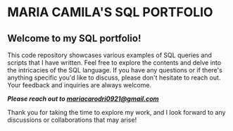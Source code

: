 # MARIA CAMILA'S SQL PORTFOLIO

## Welcome to my SQL portfolio!

This code repository showcases various examples of SQL queries and scripts that I have written. Feel free to explore the contents and delve into the intricacies of the SQL language. If you have any questions or if there's anything specific you'd like to discuss, please don't hesitate to reach out. Your feedback and inquiries are always welcome.

***Please reach out to mariacarodri0921@gmail.com***

Thank you for taking the time to explore my work, and I look forward to any discussions or collaborations that may arise!
